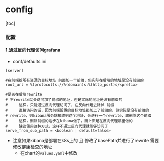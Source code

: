 # config

[toc]

### 配置

#### 1.通过反向代理访问grafana
* conf/defaults.ini
```shell
[server]

#在前端给所有资源的目标地址 前面加一个前缀，但实际在后端的地址是没有前缀的
root_url = %(protocol)s://%(domain)s:%(http_port)s/<prefix>

#是否在后端rewrite
# 不rewrite就会访问加了前缀的地址，但是实际的地址是没有前缀的
#     这样，只能通过反向代理访问了，在反向代理去除掉 前缀
#     直接访问的话，因为前端设置的目标地址都加上了前缀的，但实际是没有前缀的
# rewrite，则kibana服务端接收到这个地址，会进行一个rewrite，即删除这个前缀
#     这样，删除前缀的这步在kibana做了，而上面是在反向代理那里做的
#     建议使用这种方式，这样不通过反向代理就能够访问了
serve_from_sub_path = <boolean | default=false>
```

* 注意如果kibana是部署在k8s上的 且 修改了basePath并进行了rewrite
需要修改健康检查的地址
  * 在chart的`values.yaml`中修改
